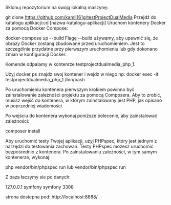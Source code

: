 Sklonuj repozytorium na swoją lokalną maszynę:

git clone https://github.com/kamil161g/testProjectDualMedia Przejdź do katalogu aplikacji:cd [nazwa-katalogu-aplikacji] Uruchom kontenery Docker za pomocą Docker Compose:

docker-compose up --build Flagę --build używamy, aby upewnić się, że obrazy Docker zostaną zbudowane przed uruchomieniem. Jest to szczególnie przydatne przy pierwszym uruchomieniu lub gdy dokonano zmian w konfiguracji Docker.

Komende odpalamy w kontenrze testprojectdualmedia_php_1.

Użyj docker ps znajdz swoj kontener i wejdz w niego np: docker exec -it  testprojectdualmedia_php_1 /bin/bash

Po uruchomieniu kontenera pierwszym krokiem powinno być zainstalowanie zależności projektu za pomocą Composera. Aby to zrobić, musisz wejść do kontenera, w którym zainstalowany jest PHP, jak opisano w poprzedniej wiadomości. 

Po wejściu do kontenera wykonaj poniższe polecenie, aby zainstalować zależności:

composer install

Aby uruchomić testy Twojej aplikacji, użyj PHPspec, który jest jednym z narzędzi do testowania zachowań. Testy PHPspec możesz uruchomić bezpośrednio z kontenera. Po zainstalowaniu zależności, w tym samym kontenerze, wykonaj:

php vendor/bin/phpspec run lub vendor/bin/phpspec run

Z baza łaczymy sie po danych:

127.0.0.1
symfony
symfony
3308

strona dostepna pod: http://localhost:8888/
